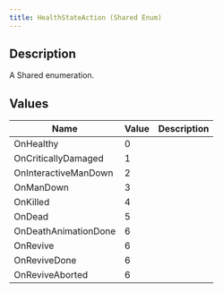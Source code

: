 ```yaml
---
title: HealthStateAction (Shared Enum)
---
```

## Description

A Shared enumeration.

## Values

| Name                 | Value | Description |
| -------------------- | ----- | ----------- |
| OnHealthy            | 0     |             |
| OnCriticallyDamaged  | 1     |             |
| OnInteractiveManDown | 2     |             |
| OnManDown            | 3     |             |
| OnKilled             | 4     |             |
| OnDead               | 5     |             |
| OnDeathAnimationDone | 6     |             |
| OnRevive             | 6     |             |
| OnReviveDone         | 6     |             |
| OnReviveAborted      | 6     |             |
